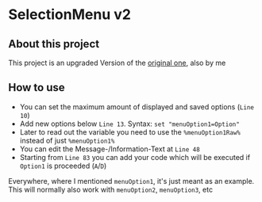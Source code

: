 # SelectionMenu v2

## About this project
This project is an upgraded Version of the [original one](https://github.com/DNAScanner/BATch-Coding/tree/main/SelectionMenu), also by me


## How to use
- You can set the maximum amount of displayed and saved options (`Line 10`)
- Add new options below `Line 13`. Syntax: `set "menuOption1=Option"`
- Later to read out the variable you need to use the `%menuOption1Raw%` instead of just `%menuOption1%`
- You can edit the Message-/Information-Text at `Line 48`
- Starting from `Line 83` you can add your code which will be executed if `Option1` is proceeded (`A`/`D`)


Everywhere, where I mentioned `menuOption1`, it's just meant as an example. This will normally also work with `menuOption2`, `menuOption3`, etc